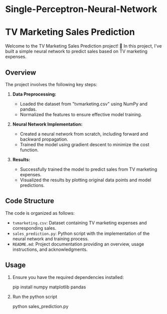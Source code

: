 # Single-Perceptron-Neural-Network
 
# TV Marketing Sales Prediction

Welcome to the TV Marketing Sales Prediction project! 🚀 In this project, I've built a simple neural network to predict sales based on TV marketing expenses.

## Overview

The project involves the following key steps:

1. **Data Preprocessing:**
   - Loaded the dataset from "tvmarketing.csv" using NumPy and pandas.
   - Normalized the features to ensure effective model training.

2. **Neural Network Implementation:**
   - Created a neural network from scratch, including forward and backward propagation.
   - Trained the model using gradient descent to minimize the cost function.

3. **Results:**
   - Successfully trained the model to predict sales from TV marketing expenses.
   - Visualized the results by plotting original data points and model predictions.

## Code Structure

The code is organized as follows:

- `tvmarketing.csv`: Dataset containing TV marketing expenses and corresponding sales.
- `sales_prediction.py`: Python script with the implementation of the neural network and training process.
- `README.md`: Project documentation providing an overview, usage instructions, and acknowledgments.

## Usage

1. Ensure you have the required dependencies installed:

   pip install numpy matplotlib pandas

2. Run the python script

    python sales_prediction.py
